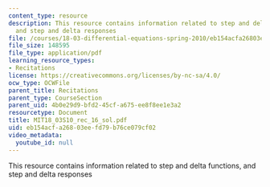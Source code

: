 ```yaml
---
content_type: resource
description: This resource contains information related to step and delta functions,
  and step and delta responses
file: /courses/18-03-differential-equations-spring-2010/eb154acfa26803eefd79b76ce079cf02_MIT18_03S10_rec_16_sol.pdf
file_size: 148595
file_type: application/pdf
learning_resource_types:
- Recitations
license: https://creativecommons.org/licenses/by-nc-sa/4.0/
ocw_type: OCWFile
parent_title: Recitations
parent_type: CourseSection
parent_uid: 4b0e29d9-bfd2-45cf-a675-ee8f8ee1e3a2
resourcetype: Document
title: MIT18_03S10_rec_16_sol.pdf
uid: eb154acf-a268-03ee-fd79-b76ce079cf02
video_metadata:
  youtube_id: null
---
```

This resource contains information related to step and delta functions, and step and delta responses